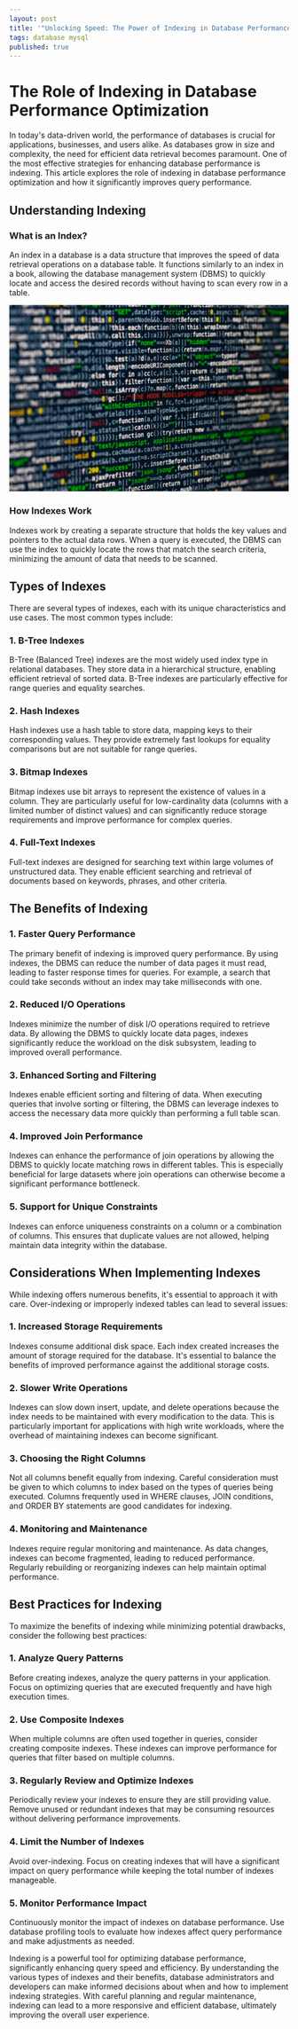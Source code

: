```yaml
---
layout: post
title: '"Unlocking Speed: The Power of Indexing in Database Performance'
tags: database mysql
published: true
---
```


# The Role of Indexing in Database Performance Optimization

In today's data-driven world, the performance of databases is crucial for applications, businesses, and users alike. As databases grow in size and complexity, the need for efficient data retrieval becomes paramount. One of the most effective strategies for enhancing database performance is indexing. This article explores the role of indexing in database performance optimization and how it significantly improves query performance.

## Understanding Indexing

### What is an Index?

An index in a database is a data structure that improves the speed of data retrieval operations on a database table. It functions similarly to an index in a book, allowing the database management system (DBMS) to quickly locate and access the desired records without having to scan every row in a table. 

![source code](/uploads/code.jpg)

### How Indexes Work

Indexes work by creating a separate structure that holds the key values and pointers to the actual data rows. When a query is executed, the DBMS can use the index to quickly locate the rows that match the search criteria, minimizing the amount of data that needs to be scanned.

## Types of Indexes

There are several types of indexes, each with its unique characteristics and use cases. The most common types include:

### 1. **B-Tree Indexes**

B-Tree (Balanced Tree) indexes are the most widely used index type in relational databases. They store data in a hierarchical structure, enabling efficient retrieval of sorted data. B-Tree indexes are particularly effective for range queries and equality searches.

### 2. **Hash Indexes**

Hash indexes use a hash table to store data, mapping keys to their corresponding values. They provide extremely fast lookups for equality comparisons but are not suitable for range queries. 

### 3. **Bitmap Indexes**

Bitmap indexes use bit arrays to represent the existence of values in a column. They are particularly useful for low-cardinality data (columns with a limited number of distinct values) and can significantly reduce storage requirements and improve performance for complex queries.

### 4. **Full-Text Indexes**

Full-text indexes are designed for searching text within large volumes of unstructured data. They enable efficient searching and retrieval of documents based on keywords, phrases, and other criteria.

## The Benefits of Indexing

### 1. **Faster Query Performance**

The primary benefit of indexing is improved query performance. By using indexes, the DBMS can reduce the number of data pages it must read, leading to faster response times for queries. For example, a search that could take seconds without an index may take milliseconds with one.

### 2. **Reduced I/O Operations**

Indexes minimize the number of disk I/O operations required to retrieve data. By allowing the DBMS to quickly locate data pages, indexes significantly reduce the workload on the disk subsystem, leading to improved overall performance.

### 3. **Enhanced Sorting and Filtering**

Indexes enable efficient sorting and filtering of data. When executing queries that involve sorting or filtering, the DBMS can leverage indexes to access the necessary data more quickly than performing a full table scan.

### 4. **Improved Join Performance**

Indexes can enhance the performance of join operations by allowing the DBMS to quickly locate matching rows in different tables. This is especially beneficial for large datasets where join operations can otherwise become a significant performance bottleneck.

### 5. **Support for Unique Constraints**

Indexes can enforce uniqueness constraints on a column or a combination of columns. This ensures that duplicate values are not allowed, helping maintain data integrity within the database.

## Considerations When Implementing Indexes

While indexing offers numerous benefits, it's essential to approach it with care. Over-indexing or improperly indexed tables can lead to several issues:

### 1. **Increased Storage Requirements**

Indexes consume additional disk space. Each index created increases the amount of storage required for the database. It's essential to balance the benefits of improved performance against the additional storage costs.

### 2. **Slower Write Operations**

Indexes can slow down insert, update, and delete operations because the index needs to be maintained with every modification to the data. This is particularly important for applications with high write workloads, where the overhead of maintaining indexes can become significant.

### 3. **Choosing the Right Columns**

Not all columns benefit equally from indexing. Careful consideration must be given to which columns to index based on the types of queries being executed. Columns frequently used in WHERE clauses, JOIN conditions, and ORDER BY statements are good candidates for indexing.

### 4. **Monitoring and Maintenance**

Indexes require regular monitoring and maintenance. As data changes, indexes can become fragmented, leading to reduced performance. Regularly rebuilding or reorganizing indexes can help maintain optimal performance.

## Best Practices for Indexing

To maximize the benefits of indexing while minimizing potential drawbacks, consider the following best practices:

### 1. **Analyze Query Patterns**

Before creating indexes, analyze the query patterns in your application. Focus on optimizing queries that are executed frequently and have high execution times.

### 2. **Use Composite Indexes**

When multiple columns are often used together in queries, consider creating composite indexes. These indexes can improve performance for queries that filter based on multiple columns.

### 3. **Regularly Review and Optimize Indexes**

Periodically review your indexes to ensure they are still providing value. Remove unused or redundant indexes that may be consuming resources without delivering performance improvements.

### 4. **Limit the Number of Indexes**

Avoid over-indexing. Focus on creating indexes that will have a significant impact on query performance while keeping the total number of indexes manageable.

### 5. **Monitor Performance Impact**

Continuously monitor the impact of indexes on database performance. Use database profiling tools to evaluate how indexes affect query performance and make adjustments as needed.

Indexing is a powerful tool for optimizing database performance, significantly enhancing query speed and efficiency. By understanding the various types of indexes and their benefits, database administrators and developers can make informed decisions about when and how to implement indexing strategies. With careful planning and regular maintenance, indexing can lead to a more responsive and efficient database, ultimately improving the overall user experience.